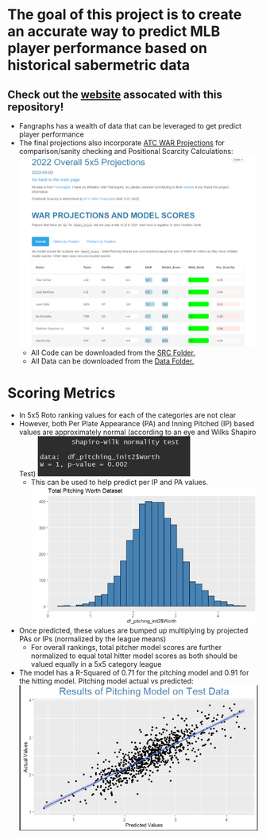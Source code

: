# The goal of this project is to create an accurate way to predict MLB player performance based on historical sabermetric data
## Check out the [website](https://dissipation.github.io/DarshDSPortfolio/) assocated with this repository!
* Fangraphs has a wealth of data that can be leveraged to get predict player performance
* The final projections also incorporate [ATC WAR Projections](https://www.fangraphs.com/projections.aspx?pos=all&stats=bat&type=atc&team=0&lg=all&players=0) for comparison/sanity checking and Positional Scarcity Calculations:
![Projections](https://github.com/dissipation/Fantasy-Baseball/blob/master/Images%20for%20Readme/ImageforGH.PNG)
    * All Code can be downloaded from the [SRC Folder.](https://github.com/dissipation/Fantasy-Baseball/tree/master/SRC)
    * All Data can be downloaded from the [Data Folder.](https://github.com/dissipation/Fantasy-Baseball/tree/master/Data) 

# Scoring Metrics
* In 5x5 Roto ranking values for each of the categories are not clear
* However, both Per Plate Appearance (PA) and Inning Pitched (IP) based values are approximately normal (according to an eye and Wilks Shapiro Test) ![SWTEST](https://github.com/dissipation/Fantasy-Baseball/blob/master/Images%20for%20Readme/WilksShapiro.PNG)
    * This can be used to help predict per IP and PA values.
    ![NORMALITY](https://github.com/dissipation/Fantasy-Baseball/blob/master/Images%20for%20Readme/NormalGraphForGH.PNG)
* Once predicted, these values are bumped up multiplying by projected PAs or IPs (normalized by the league means)
    * For overall rankings, total pitcher model scores are further normalized to equal total hitter model scores as both should be valued equally in a 5x5 category league
* The model has a R-Squared of 0.71 for the pitching model and 0.91 for the hitting model. Pitching model actual vs predicted: ![ModelPerf](https://github.com/dissipation/Fantasy-Baseball/blob/master/Images%20for%20Readme/ModelPerfForGh.PNG)